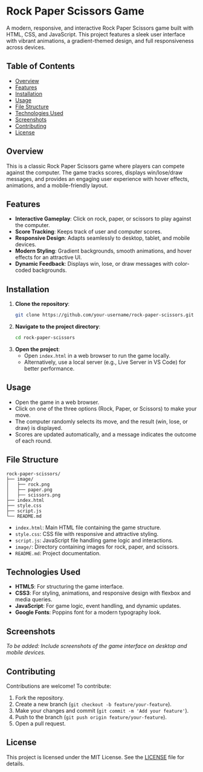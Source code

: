 # Rock Paper Scissors Game

A modern, responsive, and interactive Rock Paper Scissors game built with HTML, CSS, and JavaScript. This project features a sleek user interface with vibrant animations, a gradient-themed design, and full responsiveness across devices.

## Table of Contents
- [Overview](#overview)
- [Features](#features)
- [Installation](#installation)
- [Usage](#usage)
- [File Structure](#file-structure)
- [Technologies Used](#technologies-used)
- [Screenshots](#screenshots)
- [Contributing](#contributing)
- [License](#license)

## Overview
This is a classic Rock Paper Scissors game where players can compete against the computer. The game tracks scores, displays win/lose/draw messages, and provides an engaging user experience with hover effects, animations, and a mobile-friendly layout.

## Features
- **Interactive Gameplay**: Click on rock, paper, or scissors to play against the computer.
- **Score Tracking**: Keeps track of user and computer scores.
- **Responsive Design**: Adapts seamlessly to desktop, tablet, and mobile devices.
- **Modern Styling**: Gradient backgrounds, smooth animations, and hover effects for an attractive UI.
- **Dynamic Feedback**: Displays win, lose, or draw messages with color-coded backgrounds.

## Installation
1. **Clone the repository**:
   ```bash
   git clone https://github.com/your-username/rock-paper-scissors.git
   ```
2. **Navigate to the project directory**:
   ```bash
   cd rock-paper-scissors
   ```
3. **Open the project**:
   - Open `index.html` in a web browser to run the game locally.
   - Alternatively, use a local server (e.g., Live Server in VS Code) for better performance.

## Usage
- Open the game in a web browser.
- Click on one of the three options (Rock, Paper, or Scissors) to make your move.
- The computer randomly selects its move, and the result (win, lose, or draw) is displayed.
- Scores are updated automatically, and a message indicates the outcome of each round.

## File Structure
```
rock-paper-scissors/
├── image/
│   ├── rock.png
│   ├── paper.png
│   ├── scissors.png
├── index.html
├── style.css
├── script.js
└── README.md
```

- `index.html`: Main HTML file containing the game structure.
- `style.css`: CSS file with responsive and attractive styling.
- `script.js`: JavaScript file handling game logic and interactions.
- `image/`: Directory containing images for rock, paper, and scissors.
- `README.md`: Project documentation.

## Technologies Used
- **HTML5**: For structuring the game interface.
- **CSS3**: For styling, animations, and responsive design with flexbox and media queries.
- **JavaScript**: For game logic, event handling, and dynamic updates.
- **Google Fonts**: Poppins font for a modern typography look.

## Screenshots
*To be added: Include screenshots of the game interface on desktop and mobile devices.*

## Contributing
Contributions are welcome! To contribute:
1. Fork the repository.
2. Create a new branch (`git checkout -b feature/your-feature`).
3. Make your changes and commit (`git commit -m 'Add your feature'`).
4. Push to the branch (`git push origin feature/your-feature`).
5. Open a pull request.

## License
This project is licensed under the MIT License. See the [LICENSE](LICENSE) file for details.